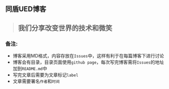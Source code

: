 ## 同盾UED博客

> ## 我们分享改变世界的技术和微笑

### 备注: 
* 博客采用MD格式，内容存放在`Issues`中，这样有利于在每篇博客下进行讨论
* 博客会有目录，目录页面使用`github page`，每次写完博客需将`Issues`的地址加到`README.md`中
* 写完文章后需要为文章标记`label`
* 文章需要署名`作者`和`时间`